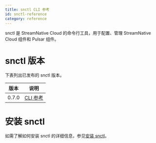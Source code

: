 ```yaml
---
title: snctl CLI 参考
id: snctl-reference
category: reference
---
```


snctl 是 StreamNative Cloud 的命令行工具，用于配置、管理 StreamNative Cloud 组件和 Pulsar 组件。

# snctl 版本

下表列出已发布的 snctl 版本。

| 版本 | 说明 |
| --- | --- |
| 0.7.0 | [CLI 参考](https://docs.streamnative.io/snctl/v0.7.0/) |

# 安装 snctl

如需了解如何安装 snctl 的详细信息，参见[安装 snctl](/overview.md#安装-snctl)。
